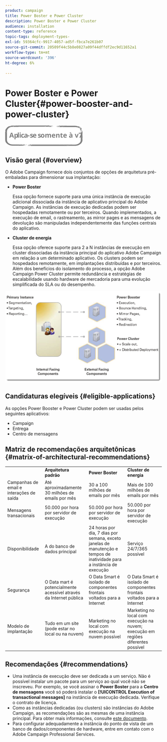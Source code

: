```yaml
---
product: campaign
title: Power Boster e Power Cluster
description: Power Boster e Power Cluster
audience: installation
content-type: reference
topic-tags: deployment-types-
exl-id: 59364cfc-9917-4057-ad5f-fbca7e261b07
source-git-commit: 20509f44c5b8e0827a09f44dffdf2ec9d11652a1
workflow-type: tm+mt
source-wordcount: '396'
ht-degree: 6%

---
```


# Power Boster e Power Cluster{#power-booster-and-power-cluster}

![](../../assets/v7-only.svg)

## Visão geral {#overview}

O Adobe Campaign fornece dois conjuntos de opções de arquitetura pré-embaladas para dimensionar sua implantação:

* **Power Boster**

   Essa opção fornece suporte para uma única instância de execução adicional dissociada da instância de aplicativo principal do Adobe Campaign. As instâncias de execução dedicadas podem ser hospedadas remotamente ou por terceiros. Quando implementados, a execução de email, o rastreamento, as mirror pages e as mensagens de devolução são manipuladas independentemente das funções centrais do aplicativo.

* **Cluster de energia**

   Essa opção oferece suporte para 2 a N instâncias de execução em cluster dissociadas da instância principal do aplicativo Adobe Campaign em relação a um determinado aplicativo. Os clusters podem ser hospedados remotamente, em implantações distribuídas e por terceiros. Além dos benefícios do isolamento do processo, a opção Adobe Campaign Power Cluster permite redundância e estratégias de escalabilidade usando hardware de mercadoria para uma evolução simplificada do SLA ou do desempenho.

![](assets/architectural_options_diagram.png)

## Candidaturas elegíveis {#eligible-applications}

As opções Power Booster e Power Cluster podem ser usadas pelos seguintes aplicativos:

* Campaign
* Entrega
* Centro de mensagens

## Matriz de recomendações arquitetônicas {#matrix-of-architectural-recommendations}

<table> 
 <tbody> 
  <tr> 
   <td> </td> 
   <td> <strong>Arquitetura padrão</strong><br /> </td> 
   <td> <strong>Power Boster</strong><br /> </td> 
   <td> <strong>Cluster de energia</strong><br /> </td> 
  </tr> 
  <tr> 
   <td> Campanhas de email e interações de saída<br /> </td> 
   <td> Até aproximadamente 30 milhões de emails por mês<br /> </td> 
   <td> 30 a 100 milhões de emails por mês<br /> </td> 
   <td> Mais de 100 milhões de emails por mês<br /> </td> 
  </tr> 
  <tr> 
   <td> Mensagens transacionais<br /> </td> 
   <td> 50.000 por hora por servidor de execução<br /> </td> 
   <td> 50.000 por hora por servidor de execução<br /> </td> 
   <td> 50.000 por hora por servidor de execução<br /> </td> 
  </tr> 
  <tr> 
   <td> Disponibilidade<br /> </td> 
   <td> A do banco de dados principal<br /> </td> 
   <td> 24 horas por dia, 7 dias por semana, exceto janelas de manutenção e tempos de inatividade para a instância de execução<br /> </td> 
   <td> Serviço 24/7/365 possível<br /> </td> 
  </tr> 
  <tr> 
   <td> Segurança<br /> </td> 
   <td> O Data mart é potencialmente acessível através da Internet pública<br /> </td> 
   <td> O Data Smart é isolado de componentes frontais voltados para a Internet<br /> </td> 
   <td> O Data Smart é isolado de componentes frontais voltados para a Internet<br /> </td> 
  </tr> 
  <tr> 
   <td> Modelo de implantação<br /> </td> 
   <td> Tudo em um site (pode estar no local ou na nuvem)<br /> </td> 
   <td> Marketing no local com execução na nuvem possível<br /> </td> 
   <td> Marketing no local com execução na nuvem; execução em regiões diferentes possível<br /> </td> 
  </tr> 
 </tbody> 
</table>

## Recomendações {#recommendations}

* Uma instância de execução deve ser dedicada a um serviço. Não é possível instalar um pacote para um serviço ao qual você não se inscreveu. Por exemplo, se você assinar o **Power Boster** para a **Centro de mensagens** você só poderá instalar o **[!UICONTROL Execution of transactional messages]** na instância de execução dedicada. Verifique o contrato de licença.
* Como as instâncias dedicadas (ou clusters) são instâncias do Adobe Campaign, as recomendações são as mesmas de uma instância principal. Para obter mais informações, consulte [este documento](../../production/using/foreword.md).
* Para configurar adequadamente a instância do ponto de vista de um banco de dados/componentes de hardware, entre em contato com o Adobe Campaign Professional Services.
